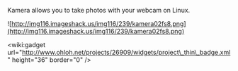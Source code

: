 Kamera allows you to take photos with your webcam on Linux.

![http://img116.imageshack.us/img116/239/kamera02fs8.png](http://img116.imageshack.us/img116/239/kamera02fs8.png)

&lt;wiki:gadget url="http://www.ohloh.net/projects/26909/widgets/project\_thin\_badge.xml" height="36"  border="0" /&gt;
